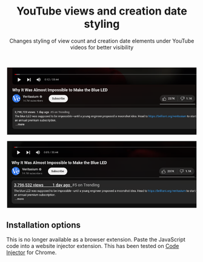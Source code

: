 <h1 align="center">YouTube views and creation date styling</h1>
<p align="center">Changes styling of view count and creation date elements under YouTube videos for better visibility</p>
<br>
<p align="center"><img margin-left="auto" src="Screenshots/without_yt_views.png" width="500px"></p>
<p align="center"><img margin-left="auto" src="Screenshots/with_yt_views.png" width="500px"></p>

## Installation options

This is no longer available as a browser extension. Paste the JavaScript code into a website injector extension. This has been tested on [Code Injector](https://chromewebstore.google.com/detail/code-injector/edkcmfocepnifkbnbkmlcmegedeikdeb) for Chrome.
